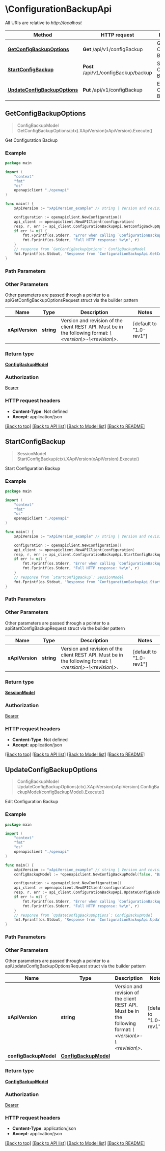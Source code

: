 # \ConfigurationBackupApi

All URIs are relative to *http://localhost*

Method | HTTP request | Description
------------- | ------------- | -------------
[**GetConfigBackupOptions**](ConfigurationBackupApi.md#GetConfigBackupOptions) | **Get** /api/v1/configBackup | Get Configuration Backup
[**StartConfigBackup**](ConfigurationBackupApi.md#StartConfigBackup) | **Post** /api/v1/configBackup/backup | Start Configuration Backup
[**UpdateConfigBackupOptions**](ConfigurationBackupApi.md#UpdateConfigBackupOptions) | **Put** /api/v1/configBackup | Edit Configuration Backup



## GetConfigBackupOptions

> ConfigBackupModel GetConfigBackupOptions(ctx).XApiVersion(xApiVersion).Execute()

Get Configuration Backup



### Example

```go
package main

import (
    "context"
    "fmt"
    "os"
    openapiclient "./openapi"
)

func main() {
    xApiVersion := "xApiVersion_example" // string | Version and revision of the client REST API. Must be in the following format: *\\<version\\>-\\<revision\\>*.  (default to "1.0-rev1")

    configuration := openapiclient.NewConfiguration()
    api_client := openapiclient.NewAPIClient(configuration)
    resp, r, err := api_client.ConfigurationBackupApi.GetConfigBackupOptions(context.Background()).XApiVersion(xApiVersion).Execute()
    if err != nil {
        fmt.Fprintf(os.Stderr, "Error when calling `ConfigurationBackupApi.GetConfigBackupOptions``: %v\n", err)
        fmt.Fprintf(os.Stderr, "Full HTTP response: %v\n", r)
    }
    // response from `GetConfigBackupOptions`: ConfigBackupModel
    fmt.Fprintf(os.Stdout, "Response from `ConfigurationBackupApi.GetConfigBackupOptions`: %v\n", resp)
}
```

### Path Parameters



### Other Parameters

Other parameters are passed through a pointer to a apiGetConfigBackupOptionsRequest struct via the builder pattern


Name | Type | Description  | Notes
------------- | ------------- | ------------- | -------------
 **xApiVersion** | **string** | Version and revision of the client REST API. Must be in the following format: *\\&lt;version\\&gt;-\\&lt;revision\\&gt;*.  | [default to &quot;1.0-rev1&quot;]

### Return type

[**ConfigBackupModel**](ConfigBackupModel.md)

### Authorization

[Bearer](../README.md#Bearer)

### HTTP request headers

- **Content-Type**: Not defined
- **Accept**: application/json

[[Back to top]](#) [[Back to API list]](../README.md#documentation-for-api-endpoints)
[[Back to Model list]](../README.md#documentation-for-models)
[[Back to README]](../README.md)


## StartConfigBackup

> SessionModel StartConfigBackup(ctx).XApiVersion(xApiVersion).Execute()

Start Configuration Backup



### Example

```go
package main

import (
    "context"
    "fmt"
    "os"
    openapiclient "./openapi"
)

func main() {
    xApiVersion := "xApiVersion_example" // string | Version and revision of the client REST API. Must be in the following format: *\\<version\\>-\\<revision\\>*.  (default to "1.0-rev1")

    configuration := openapiclient.NewConfiguration()
    api_client := openapiclient.NewAPIClient(configuration)
    resp, r, err := api_client.ConfigurationBackupApi.StartConfigBackup(context.Background()).XApiVersion(xApiVersion).Execute()
    if err != nil {
        fmt.Fprintf(os.Stderr, "Error when calling `ConfigurationBackupApi.StartConfigBackup``: %v\n", err)
        fmt.Fprintf(os.Stderr, "Full HTTP response: %v\n", r)
    }
    // response from `StartConfigBackup`: SessionModel
    fmt.Fprintf(os.Stdout, "Response from `ConfigurationBackupApi.StartConfigBackup`: %v\n", resp)
}
```

### Path Parameters



### Other Parameters

Other parameters are passed through a pointer to a apiStartConfigBackupRequest struct via the builder pattern


Name | Type | Description  | Notes
------------- | ------------- | ------------- | -------------
 **xApiVersion** | **string** | Version and revision of the client REST API. Must be in the following format: *\\&lt;version\\&gt;-\\&lt;revision\\&gt;*.  | [default to &quot;1.0-rev1&quot;]

### Return type

[**SessionModel**](SessionModel.md)

### Authorization

[Bearer](../README.md#Bearer)

### HTTP request headers

- **Content-Type**: Not defined
- **Accept**: application/json

[[Back to top]](#) [[Back to API list]](../README.md#documentation-for-api-endpoints)
[[Back to Model list]](../README.md#documentation-for-models)
[[Back to README]](../README.md)


## UpdateConfigBackupOptions

> ConfigBackupModel UpdateConfigBackupOptions(ctx).XApiVersion(xApiVersion).ConfigBackupModel(configBackupModel).Execute()

Edit Configuration Backup



### Example

```go
package main

import (
    "context"
    "fmt"
    "os"
    openapiclient "./openapi"
)

func main() {
    xApiVersion := "xApiVersion_example" // string | Version and revision of the client REST API. Must be in the following format: *\\<version\\>-\\<revision\\>*.  (default to "1.0-rev1")
    configBackupModel := *openapiclient.NewConfigBackupModel(false, "BackupRepositoryId_example", int32(123), *openapiclient.NewConfigBackupNotificationsModel(false), *openapiclient.NewConfigBackupScheduleModel(false), *openapiclient.NewConfigBackupLastSuccessfulModel(), *openapiclient.NewConfigBackupEncryptionModel(false, "PasswordId_example")) // ConfigBackupModel | 

    configuration := openapiclient.NewConfiguration()
    api_client := openapiclient.NewAPIClient(configuration)
    resp, r, err := api_client.ConfigurationBackupApi.UpdateConfigBackupOptions(context.Background()).XApiVersion(xApiVersion).ConfigBackupModel(configBackupModel).Execute()
    if err != nil {
        fmt.Fprintf(os.Stderr, "Error when calling `ConfigurationBackupApi.UpdateConfigBackupOptions``: %v\n", err)
        fmt.Fprintf(os.Stderr, "Full HTTP response: %v\n", r)
    }
    // response from `UpdateConfigBackupOptions`: ConfigBackupModel
    fmt.Fprintf(os.Stdout, "Response from `ConfigurationBackupApi.UpdateConfigBackupOptions`: %v\n", resp)
}
```

### Path Parameters



### Other Parameters

Other parameters are passed through a pointer to a apiUpdateConfigBackupOptionsRequest struct via the builder pattern


Name | Type | Description  | Notes
------------- | ------------- | ------------- | -------------
 **xApiVersion** | **string** | Version and revision of the client REST API. Must be in the following format: *\\&lt;version\\&gt;-\\&lt;revision\\&gt;*.  | [default to &quot;1.0-rev1&quot;]
 **configBackupModel** | [**ConfigBackupModel**](ConfigBackupModel.md) |  | 

### Return type

[**ConfigBackupModel**](ConfigBackupModel.md)

### Authorization

[Bearer](../README.md#Bearer)

### HTTP request headers

- **Content-Type**: application/json
- **Accept**: application/json

[[Back to top]](#) [[Back to API list]](../README.md#documentation-for-api-endpoints)
[[Back to Model list]](../README.md#documentation-for-models)
[[Back to README]](../README.md)


